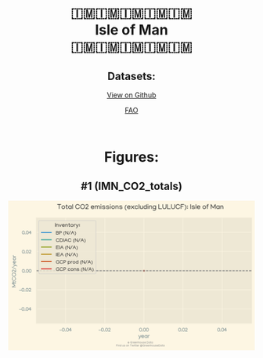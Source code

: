 
<center>
<h1 align="center">
🇮🇲🇮🇲🇮🇲🇮🇲🇮🇲
<br>
Isle of Man
<br>
🇮🇲🇮🇲🇮🇲🇮🇲🇮🇲
</h1>
<h2>Datasets:</h2>
<p><a href="https://github.com/dquintani/Greenhouse-Data/tree/master/country_data/IMN_Isle of Man/data">View on Github</a>
<br></p><p><a href="data/IMN_FAO.csv">FAO</a></p><p><br></p>
<h1>Figures:</h1><h2>#1 (IMN_CO2_totals)</h2>
<p><img alt="" src="figures/IMN_CO2_totals.png" /></p>